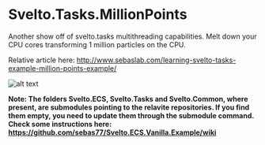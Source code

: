 # Svelto.Tasks.MillionPoints

Another show off of svelto.tasks multithreading capabilities. Melt down your CPU cores transforming 1 million particles on the CPU. 

Relative article here: http://www.sebaslab.com/learning-svelto-tasks-example-million-points-example/

![alt text](http://www.sebaslab.com/wp-content/uploads/2018/01/Screen.jpg) 

**Note: The folders Svelto.ECS, Svelto.Tasks and Svelto.Common, where present, are submodules pointing to the relavite repositories. If you find them empty, you need to update them through the submodule command. Check some instructions here: https://github.com/sebas77/Svelto.ECS.Vanilla.Example/wiki**
